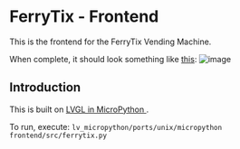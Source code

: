 # FerryTix - Frontend

This is the frontend for the FerryTix Vending Machine.

When complete, it should look something like [this](https://www.figma.com/file/feFfZ4ViYPEDgZL0bnyqM8/F%C3%A4hr-Trade?node-id=0%3A1):
![image](https://user-images.githubusercontent.com/15220797/113519092-648e3980-958a-11eb-99a7-7abc6612ff6a.png)

## Introduction

This is built on [ LVGL in MicroPython ](https://github.com/lvgl/lv_micropython).

To run, execute: `lv_micropython/ports/unix/micropython frontend/src/ferrytix.py`
